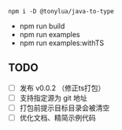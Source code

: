 `npm i -D @tonylua/java-to-type`

- npm run build
- npm run examples
- npm run examples:withTS

## TODO

- [ ] 发布 v0.0.2 （修正ts打包）
- [ ] 支持指定源为 git 地址
- [ ] 打包前提示目标目录会被清空
- [ ] 优化文档、精简示例代码 